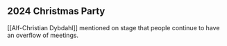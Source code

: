 
## 2024 Christmas Party

[[Alf-Christian Dybdahl]] mentioned on stage that people continue to have an overflow of meetings. 

